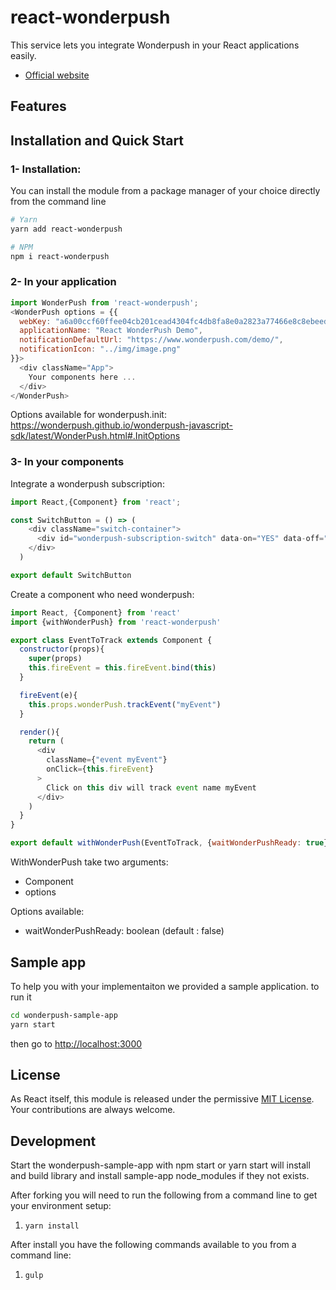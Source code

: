 # react-wonderpush

This service lets you integrate Wonderpush in your React applications easily.
- [Official website](https://wonderpush.com)

## Features

## Installation and Quick Start

### 1- Installation:
You can install the module from a package manager of your choice directly from the command line

```sh
# Yarn
yarn add react-wonderpush

# NPM
npm i react-wonderpush

```


### 2- In your application

```javascript
import WonderPush from 'react-wonderpush';
<WonderPush options = {{
  webKey: "a6a00ccf60ffee04cb201cead4304fc4db8fa8e0a2823a77466e8c8ebeed4e25",
  applicationName: "React WonderPush Demo",
  notificationDefaultUrl: "https://www.wonderpush.com/demo/",
  notificationIcon: "../img/image.png"
}}>
  <div className="App">
    Your components here ...
  </div>
</WonderPush>
```
Options available for wonderpush.init:
https://wonderpush.github.io/wonderpush-javascript-sdk/latest/WonderPush.html#.InitOptions


### 3- In your components

Integrate a wonderpush subscription:

```javascript
import React,{Component} from 'react';

const SwitchButton = () => (
    <div className="switch-container">
      <div id="wonderpush-subscription-switch" data-on="YES" data-off="NO"></div>
    </div>
  )

export default SwitchButton
```

Create a component who need wonderpush:

```javascript
import React, {Component} from 'react'
import {withWonderPush} from 'react-wonderpush'

export class EventToTrack extends Component {
  constructor(props){
    super(props)
    this.fireEvent = this.fireEvent.bind(this)
  }

  fireEvent(e){
    this.props.wonderPush.trackEvent("myEvent")
  }

  render(){
    return (
      <div 
        className={"event myEvent"} 
        onClick={this.fireEvent} 
      > 
        Click on this div will track event name myEvent
      </div>
    )
  }
}

export default withWonderPush(EventToTrack, {waitWonderPushReady: true})
```

WithWonderPush take two arguments:
  - Component
  - options

Options available: 
  - waitWonderPushReady: boolean (default : false)

## Sample app
To help you with your implementaiton we provided a sample application. to run it
```bash
cd wonderpush-sample-app
yarn start
```
then go to [http://localhost:3000](http://localhost:3000)


## License

As React itself, this module is released under the permissive [MIT License](http://revolunet.mit-license.org). Your contributions are always welcome.

## Development

Start the wonderpush-sample-app with npm start or yarn start will install and build library and install sample-app node_modules if they not exists.

After forking you will need to run the following from a command line to get your environment setup:

1. ```yarn install```

After install you have the following commands available to you from a command line:

1. ```gulp```
